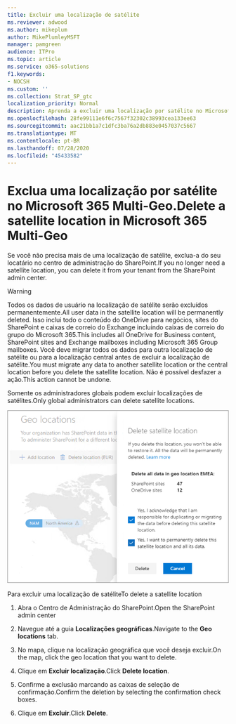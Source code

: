 ```yaml
---
title: Excluir uma localização de satélite
ms.reviewer: adwood
ms.author: mikeplum
author: MikePlumleyMSFT
manager: pamgreen
audience: ITPro
ms.topic: article
ms.service: o365-solutions
f1.keywords:
- NOCSH
ms.custom: ''
ms.collection: Strat_SP_gtc
localization_priority: Normal
description: Aprenda a excluir uma localização por satélite no Microsoft 365 Multi-Geo.
ms.openlocfilehash: 28fe99111e6f6c7567f32302c38993cea133ee63
ms.sourcegitcommit: aac21bb1a7c1dfc3ba76a2db883e0457037c5667
ms.translationtype: MT
ms.contentlocale: pt-BR
ms.lasthandoff: 07/28/2020
ms.locfileid: "45433582"
---
```

# <a name="delete-a-satellite-location-in-microsoft-365-multi-geo"></a><span data-ttu-id="79871-103">Exclua uma localização por satélite no Microsoft 365 Multi-Geo.</span><span class="sxs-lookup"><span data-stu-id="79871-103">Delete a satellite location in Microsoft 365 Multi-Geo</span></span>

<span data-ttu-id="79871-104">Se você não precisa mais de uma localização de satélite, exclua-a do seu locatário no centro de administração do SharePoint.</span><span class="sxs-lookup"><span data-stu-id="79871-104">If you no longer need a satellite location, you can delete it from your tenant from the SharePoint admin center.</span></span>

> [!WARNING]
> <span data-ttu-id="79871-105">Todos os dados de usuário na localização de satélite serão excluídos permanentemente.</span><span class="sxs-lookup"><span data-stu-id="79871-105">All user data in the satellite location will be permanently deleted.</span></span> <span data-ttu-id="79871-106">Isso inclui todo o conteúdo do OneDrive para negócios, sites do SharePoint e caixas de correio do Exchange incluindo caixas de correio do grupo do Microsoft 365.</span><span class="sxs-lookup"><span data-stu-id="79871-106">This includes all OneDrive for Business content, SharePoint sites and Exchange mailboxes including Microsoft 365 Group mailboxes.</span></span> <span data-ttu-id="79871-107">Você deve migrar todos os dados para outra localização de satélite ou para a localização central antes de excluir a localização de satélite.</span><span class="sxs-lookup"><span data-stu-id="79871-107">You must migrate any data to another satellite location or the central location before you delete the satellite location.</span></span> <span data-ttu-id="79871-108">Não é possível desfazer a ação.</span><span class="sxs-lookup"><span data-stu-id="79871-108">This action cannot be undone.</span></span>

<span data-ttu-id="79871-109">Somente os administradores globais podem excluir localizações de satélites.</span><span class="sxs-lookup"><span data-stu-id="79871-109">Only global administrators can delete satellite locations.</span></span>

![Captura de tela de um centro de administração multi-geográfico mostrando a exclusão da interface do usuário de uma localização](media/multi-geo-delete-satellite-location.png)

<span data-ttu-id="79871-111">Para excluir uma localização de satélite</span><span class="sxs-lookup"><span data-stu-id="79871-111">To delete a satellite location</span></span>

1. <span data-ttu-id="79871-112">Abra o Centro de Administração do SharePoint.</span><span class="sxs-lookup"><span data-stu-id="79871-112">Open the SharePoint admin center</span></span>

2. <span data-ttu-id="79871-113">Navegue até a guia **Localizações geográficas**.</span><span class="sxs-lookup"><span data-stu-id="79871-113">Navigate to the **Geo locations** tab.</span></span>

3. <span data-ttu-id="79871-114">No mapa, clique na localização geográfica que você deseja excluir.</span><span class="sxs-lookup"><span data-stu-id="79871-114">On the map, click the geo location that you want to delete.</span></span>

4. <span data-ttu-id="79871-115">Clique em **Excluir localização**.</span><span class="sxs-lookup"><span data-stu-id="79871-115">Click **Delete location**.</span></span>

5. <span data-ttu-id="79871-116">Confirme a exclusão marcando as caixas de seleção de confirmação.</span><span class="sxs-lookup"><span data-stu-id="79871-116">Confirm the deletion by selecting the confirmation check boxes.</span></span>

6. <span data-ttu-id="79871-117">Clique em **Excluir**.</span><span class="sxs-lookup"><span data-stu-id="79871-117">Click **Delete**.</span></span>
